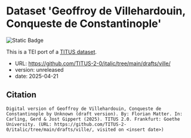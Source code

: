 # Dataset 'Geoffroy de Villehardouin, Conqueste de Constantinople'

![Static Badge](https://img.shields.io/badge/TEI_validation-passing-green)

This is a TEI port of a [TITUS dataset](http://titus.uni-frankfurt.de/texte/etcs/ital/afr/villehar/ville.htm).

* URL: https://github.com/TITUS-2-0/italic/tree/main/drafts/ville/
* version: unreleased
* date: 2025-04-21

## Citation
```
Digital version of Geoffroy de Villehardouin, Conqueste de Constantinople by Unknown (draft version). By: Florian Matter. In: Carling, Gerd & Jost Gippert (2025). TITUS 2.0. Frankfurt: Goethe University. (URL: https://github.com/TITUS-2-0/italic/tree/main/drafts/ville/, visited on <insert date>)
```
